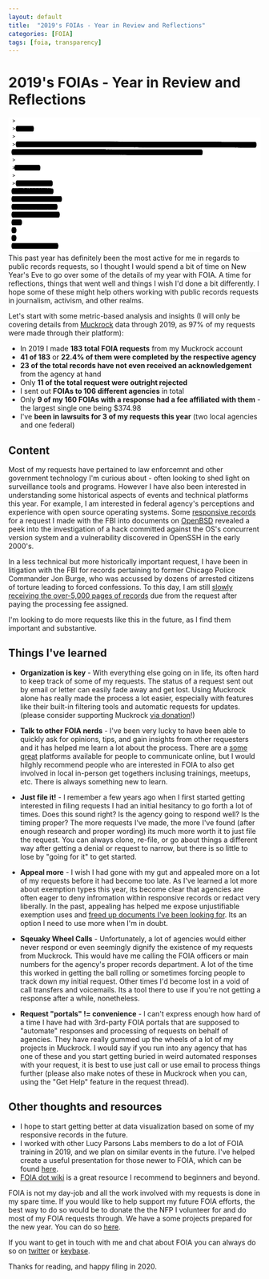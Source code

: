 ```yaml
---
layout: default
title:  "2019's FOIAs - Year in Review and Reflections"
categories: [FOIA]
tags: [foia, transparency]
---
```


# 2019's FOIAs - Year in Review and Reflections


![header_img](/img/FOIA_2019_header.png)
This past year has definitely been the most active for me in regards to public records requests, so I thought I would spend a bit
of time on New Year's Eve to go over some of the details of my year with FOIA. A time for reflections, things that went well and things
I wish I'd done a bit differently. I hope some of these might help others working with public records requests in journalism, activism, and other realms.

Let's start with some metric-based analysis and insights (I will only be covering details from [Muckrock](https://www.muckrock.com) data through 2019, as 97%
of my requests were made through their platform):

* In 2019 I made **183 total FOIA requests** from my Muckrock account
* **41 of 183** or **22.4% of them were completed by the respective agency**
* **23 of the total records have not even received an acknowledgement** from the agency at hand
* Only **11 of the total request were outright rejected**
* I sent out **FOIAs to 106 different agencies** in total
* Only **9 of my 160 FOIAs with a response had a fee affiliated with them** - the largest single one being $374.98
* I've **been in lawsuits for 3 of my requests this year** (two local agencies and one federal)

## Content

Most of my requests have pertained to law enforcemnt and other government technology I'm curious about - often looking to shed light on surveillance tools
and programs. However I have also been interested in understanding some historical aspects of events and technical platforms this year.
For example, I am interested in federal agency's perceptions and experience with open source operating systems. Some [responsive records](https://twitter.com/RooneyMcNibNug/status/1152327783055601664)
for a request I made with the FBI into documents on [OpenBSD](https://www.openbsd.org/) revealed a peek into the investigation of a hack
committed against the OS's concurrent version system and a vulnerability discovered in OpenSSH in the early 2000's.

In a less technical but more historically important request, I have been in litigation with the FBI for records pertaining to former Chicago Police Commander Jon Burge, who 
was accussed by dozens of arrested citizens of torture leading to forced confessions. To this day, I am still [slowly receiving the over-5,000 pages
of records](https://www.muckrock.com/foi/united-states-of-america-10/foia-fbi-jon-burge-61298/) due from the request after paying the processing fee assigned.

I'm looking to do more requests like this in the future, as I find them important and substantive.

## Things I've learned

* **Organization is key** - With everything else going on in life, its often hard to keep track of some of my requests. The status of a request sent out by email or letter can easily fade away and get lost. Using Muckrock alone has really made the process a lot easier, especially with features like their built-in filtering tools and automatic requests for updates. (please consider supporting Muckrock [via donation](https://www.muckrock.com/donate/)!)

* **Talk to other FOIA nerds** - I've been very lucky to have been able to quickly ask for opinions, tips, and gain insights from other requesters and it has helped me learn a lot about the process. There are a [some](https://www.reddit.com/r/foia/) [great](https://www.muckrock.com/slack/) platforms available for people to communicate online, but I would hilghly recommend people who are interested in FOIA to also get involved in local in-person get togethers inclusing trainings, meetups, etc. There is always something new to learn.

* **Just file it!** - I remember a few years ago when I first started getting interested in filing requests I had an initial hesitancy to go forth a lot of times. Does this sound right? Is the agency going to respond well? Is the timing proper? The more requests I've made, the more I've found (after enough research and proper wording) its much more worth it to just file the request. You can always clone, re-file, or go about things a different way after getting a denial or request to narrow, but there is so little to lose by "going for it" to get started.

* **Appeal more** - I wish I had gone with my gut and appealed more on a lot of my requests before it had become too late. As I've learned a lot more about exemption types this year, its become clear that agencies are often eager to deny infromation within responsive records or redact very liberally. In the past, appealing has helped me expose unjustifiable exemption uses and [freed up documents I've been looking for](https://www.vice.com/en_us/article/d3k5pv/predpol-predictive-policing-broken-windows-theory-chicago-lucy-parsons). Its an option I need to use more when I'm in doubt.

* **Sqeuaky Wheel Calls** - Unfortunately, a lot of agencies would either never respond or even seemingly dignify the existence of my requests from Muckrock. This would have me calling the FOIA officers or main numbers for the agency's proper records department. A lot of the time this worked in getting the ball rolling or sometimes forcing people to track down my initial request. Other times I'd become lost in a void of call transfers and voicemails. Its a tool there to use if you're not getting a response after a while, nonetheless.

* **Request "portals" != convenience** - I can't express enough how hard of a time I have had with 3rd-party FOIA portals that are supposed to "automate" responses and processing of requests on behalf of agencies. They have really gummed up the wheels of a lot of my projects in Muckrock. I would say if you run into any agency that has one of these and you start getting buried in weird automated responses with your request, it is best to use just call or use email to process things further (please also make notes of these in Muckrock when you can, using the "Get Help" feature in the request thread).

## Other thoughts and resources

* I hope to start getting better at data visualization based on some of my responsive records in the future.
* I worked with other Lucy Parsons Labs members to do a lot of FOIA training in 2019, and we plan on similar events in the future. I've helped create a useful presentation for those newer to FOIA, which can be found [here](https://lucyparsonslabs.com/foiapresentation/index.html).
* [FOIA dot wiki](https://foia.wiki/wiki/Main_Page) is a great resource I recommend to beginners and beyond.

FOIA is not my day-job and all the work involved with my requests is done in my spare time. If you would like to help support my future FOIA efforts, the best way to do so would be to donate the the NFP I volunteer for and do most of my FOIA requests through. We have a some projects prepared for the new year. You can do so [here](https://lucyparsonslabs.com/support/).

If you want to get in touch with me and chat about FOIA you can always do so on [twitter](https://twitter.com/rooneymcnibnug) or [keybase](https://keybase.io/atomsk).

Thanks for reading, and happy filing in 2020.
